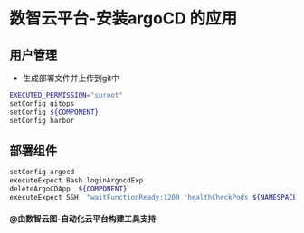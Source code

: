 # 数智云平台-安装argoCD 的应用


## 用户管理

- 生成部署文件并上传到git中

```bash
EXECUTED_PERMISSION="suroot"
setConfig gitops
setConfig ${COMPONENT}
setConfig harbor
```

## 部署组件

```bash
setConfig argocd
executeExpect Bash loginArgocdExp
deleteArgoCDApp  ${COMPONENT} 
executeExpect SSH  "waitFunctionReady:1200 'healthCheckPods ${NAMESPACE}' "
```


#### @由数智云图-自动化云平台构建工具支持